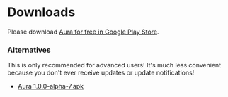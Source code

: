 # Downloads

Please download [Aura for free in Google Play Store](https://play.google.com/apps/testing/io.auraapp.auraandroid).

### Alternatives

This is only recommended for advanced users! It's much less convenient because you don't ever receive updates or update notifications!

* [Aura 1.0.0-alpha-7.apk](http://static.auraapp.io/releases/native/Aura%201.0.0-alpha-7.apk)





